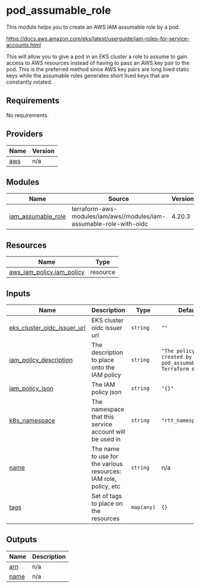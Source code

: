 # pod_assumable_role

This module helps you to create an AWS IAM assumable role by a pod.

https://docs.aws.amazon.com/eks/latest/userguide/iam-roles-for-service-accounts.html

This will allow you to give a pod in an EKS cluster a role to assume to gain access to AWS resources instead
of having to pass an AWS key pair to the pod.  This is the preferred method since AWS key
pairs are long lived static keys while the assumable roles generates short lived keys that
are constantly rotated.

## Requirements

No requirements.

## Providers

| Name | Version |
|------|---------|
| <a name="provider_aws"></a> [aws](#provider\_aws) | n/a |

## Modules

| Name | Source | Version |
|------|--------|---------|
| <a name="module_iam_assumable_role"></a> [iam\_assumable\_role](#module\_iam\_assumable\_role) | terraform-aws-modules/iam/aws//modules/iam-assumable-role-with-oidc | 4.20.3 |

## Resources

| Name | Type |
|------|------|
| [aws_iam_policy.iam_policy](https://registry.terraform.io/providers/hashicorp/aws/latest/docs/resources/iam_policy) | resource |

## Inputs

| Name | Description | Type | Default | Required |
|------|-------------|------|---------|:--------:|
| <a name="input_eks_cluster_oidc_issuer_url"></a> [eks\_cluster\_oidc\_issuer\_url](#input\_eks\_cluster\_oidc\_issuer\_url) | EKS cluster oidc issuer url | `string` | `""` | no |
| <a name="input_iam_policy_description"></a> [iam\_policy\_description](#input\_iam\_policy\_description) | The description to place onto the IAM policy | `string` | `"The policy created by the pod_assumable_role Terraform module"` | no |
| <a name="input_iam_policy_json"></a> [iam\_policy\_json](#input\_iam\_policy\_json) | The IAM policy json | `string` | `"{}"` | no |
| <a name="input_k8s_namespace"></a> [k8s\_namespace](#input\_k8s\_namespace) | The namespace that this service account will be used in | `string` | `"rtt_namespace"` | no |
| <a name="input_name"></a> [name](#input\_name) | The name to use for the various resources: IAM role, policy, etc | `string` | n/a | yes |
| <a name="input_tags"></a> [tags](#input\_tags) | Set of tags to place on the resources | `map(any)` | `{}` | no |

## Outputs

| Name | Description |
|------|-------------|
| <a name="output_arn"></a> [arn](#output\_arn) | n/a |
| <a name="output_name"></a> [name](#output\_name) | n/a |
